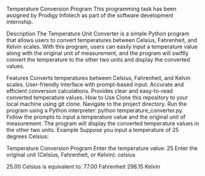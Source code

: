 Temperature Conversion Program This programming task has been assigned by Prodigy Infotech as part of the software development internship.

Description The Temperature Unit Converter is a simple Python program that allows users to convert temperatures between Celsius, Fahrenheit, and Kelvin scales. With this program, users can easily input a temperature value along with the original unit of measurement, and the program will swiftly convert the temperature to the other two units and display the converted values.

Features Converts temperatures between Celsius, Fahrenheit, and Kelvin scales. User-friendly interface with prompt-based input. Accurate and efficient conversion calculations. Provides clear and easy-to-read converted temperature values. How to Use Clone this repository to your local machine using git clone. Navigate to the project directory. Run the program using a Python interpreter: python temperature_converter.py. Follow the prompts to input a temperature value and the original unit of measurement. The program will display the converted temperature values in the other two units. Example Suppose you input a temperature of 25 degrees Celsius:

Temperature Conversion Program
Enter the temperature value: 25 Enter the original unit (Celsius, Fahrenheit, or Kelvin): celsius

25.00 Celsius is equivalent to: 77.00 Fahrenheit 298.15 Kelvin
